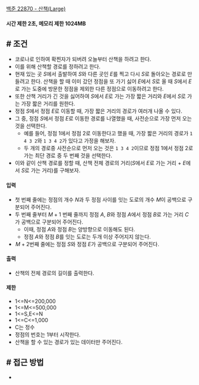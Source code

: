 
[백준 22870 - 산책(Large)](https://www.acmicpc.net/problem/22870)

#### **시간 제한 2초, 메모리 제한 1024MB**

## **# 조건**

- 코로나로 인하여 확찐자가 되버려 오늘부터 산책을 하려고 한다. 
- 이를 위해 산책할 경로를 정하려고 한다.
- 현재 있는 곳 $S$에서 출발하여 $S$와 다른 곳인 $E$를 찍고 다시 $S$로 돌아오는 경로로 만들려고 한다. 산책을 할 때 이미 갔던 정점을 또 가기 싫어 $E$에서 $S$로 올 때 $S$에서 $E$로 가는 도중에 방문한 정점을 제외한 다른 정점으로 이동하려고 한다. 
- 또한 산책 거리가 긴 것을 싫어하여 $S$에서 $E$로 가는 가장 짧은 거리와 $E$에서 $S$로 가는 가장 짧은 거리를 원한다.
- 정점 $S$에서 정점 $E$로 이동할 때, 가장 짧은 거리의 경로가 여러개 나올 수 있다. 
- 그 중, 정점 $S$에서 정점 $E$로 이동한 경로를 나열했을 때, 사전순으로 가장 먼저 오는 것을 선택한다.
	- 예를 들어, 정점 1에서 정점 2로 이동한다고 했을 때, 가장 짧은 거리의 경로가 `1 4 3 2`와 `1 3 4 2`가 있다고 가정을 해보자. 
	- 두 개의 경로중 사전순으로 먼저 오는 것은 `1 3 4 2`이므로 정점 1에서 정점 2로 가는 최단 경로 중 두 번째 것을 선택한다.
- 이와 같이 산책 경로를 정할 때, 산책 전체 경로의 거리($S$에서 $E$로 가는 거리 + $E$에서 $S$로 가는 거리)를 구해보자.

#### **입력**
- 첫 번째 줄에는 정점의 개수 $N$과 두 정점 사이를 잇는 도로의 개수 $M$이 공백으로 구분되어 주어진다.
- 두 번째 줄부터 $M + 1$ 번째 줄까지 정점 $A$, $B$와 정점 $A$에서 정점 $B$로 가는 거리 $C$가 공백으로 구분되어 주어진다. 
	- 이때, 정점 $A$와 정점 $B$는 양방향으로 이동해도 된다.
	- 정점 $A$와 정점 $B$를 잇는 도로는 두개 이상 주어지지 않는다.
-  $M + 2$번째 줄에는 정점 $S$와 정점 $E$가 공백으로 구분되어 주어진다.

#### **출력**
- 산책의 전체 경로의 길이를 출력한다.
#### **제한**
- 1<=N<=200,000
- 1<=M<=500,000
- 1<=S,E<=N
- 1<=C<=1,000
- C는 정수
- 정점의 번호는 1부터 시작한다.
- 산책을 할 수 있는 경로가 있는 데이터만 주어진다.

## **# 접근 방법**

- 